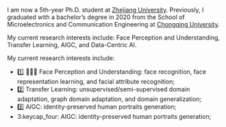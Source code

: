 I am now a 5th-year Ph.D. student at [Zhejiang University](https://www.zju.edu.cn/).
Previously, I graduated with a bachelor’s degree in 2020 from the School of Microelectronics and Communication Engineering at [Chongqing University](https://www.cqu.edu.cn/).

My current research interests include:
Face Perception and Understanding, Transfer Learning, AIGC, and Data-Centric AI. 

My current research interests include:
- 1️⃣ 🌟🌟🌟 Face Perception and Understanding: face recognition, face representation learning, and facial attribute recognition;
- 2️⃣ Transfer Learning: unsupervised/semi-supervised domain adaptation, graph domain adaptation, and domain generalization;
- 3️⃣ AIGC: identity-preserved human portraits generation;
- 3️:keycap_four: AIGC: identity-preserved human portraits generation;

<!-- My research interest includes neural machine translation and computer vision. I have published more than 100 papers at the top international AI conferences with total <a href='https://scholar.google.com/citations?user=DhtAFkwAAAAJ'>google scholar citations <strong><span id='total_cit'>260000+</span></strong></a> (You can also use google scholar badge <a href='https://scholar.google.com/citations?user=DhtAFkwAAAAJ'><img src="https://img.shields.io/endpoint?url={{ url | url_encode }}&logo=Google%20Scholar&labelColor=f6f6f6&color=9cf&style=flat&label=citations"></a>). -->
